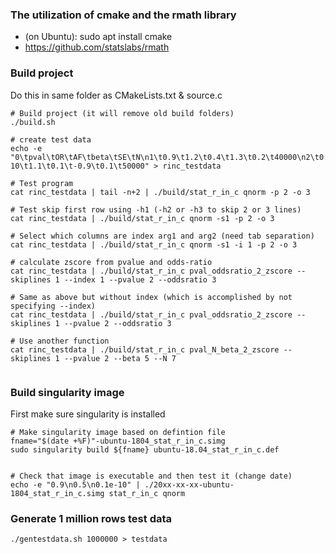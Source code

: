 ### The utilization of cmake and the rmath library
- (on Ubuntu): sudo apt install cmake
- https://github.com/statslabs/rmath

### Build project 
Do this in same folder as CMakeLists.txt & source.c

```
# Build project (it will remove old build folders)
./build.sh

# create test data
echo -e "0\tpval\tOR\tAF\tbeta\tSE\tN\n1\t0.9\t1.2\t0.4\t1.3\t0.2\t40000\n2\t0.5\t1.3\t0.6\t3.3\t0.15\t45000\n3\t0.1e-10\t1.1\t0.1\t-0.9\t0.1\t50000" > rinc_testdata

# Test program
cat rinc_testdata | tail -n+2 | ./build/stat_r_in_c qnorm -p 2 -o 3

# Test skip first row using -h1 (-h2 or -h3 to skip 2 or 3 lines)
cat rinc_testdata | ./build/stat_r_in_c qnorm -s1 -p 2 -o 3

# Select which columns are index arg1 and arg2 (need tab separation)
cat rinc_testdata | ./build/stat_r_in_c qnorm -s1 -i 1 -p 2 -o 3

# calculate zscore from pvalue and odds-ratio
cat rinc_testdata | ./build/stat_r_in_c pval_oddsratio_2_zscore --skiplines 1 --index 1 --pvalue 2 --oddsratio 3

# Same as above but without index (which is accomplished by not specifying --index)
cat rinc_testdata | ./build/stat_r_in_c pval_oddsratio_2_zscore --skiplines 1 --pvalue 2 --oddsratio 3

# Use another function
cat rinc_testdata | ./build/stat_r_in_c pval_N_beta_2_zscore --skiplines 1 --pvalue 2 --beta 5 --N 7


```

### Build singularity image
First make sure singularity is installed

```
# Make singularity image based on defintion file
fname="$(date +%F)"-ubuntu-1804_stat_r_in_c.simg
sudo singularity build ${fname} ubuntu-18.04_stat_r_in_c.def 


# Check that image is executable and then test it (change date)
echo -e "0.9\n0.5\n0.1e-10" | ./20xx-xx-xx-ubuntu-1804_stat_r_in_c.simg stat_r_in_c qnorm
```

### Generate 1 million rows test data
```
./gentestdata.sh 1000000 > testdata

